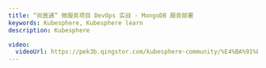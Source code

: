 ```yaml
---
title: “尚医通” 微服务项目 DevOps 实战 - MongoDB 服务部署
keywords: Kubesphere, Kubesphere learn
description: Kubesphere

video:
  videoUrl: https://pek3b.qingstor.com/kubesphere-community/%E4%BA%91%E5%8E%9F%E7%94%9F%E5%AE%9E%E6%88%98/109%E3%80%81devops-%E5%B0%9A%E5%8C%BB%E9%80%9A-%E4%B8%AD%E9%97%B4%E4%BB%B6-mongo%E9%83%A8%E7%BD%B2%E5%AE%8C%E6%88%90.mp4
---
```

